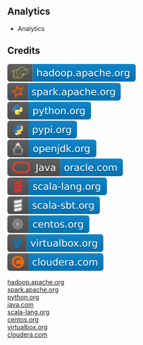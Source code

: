 Analytics
---------

- Analytics

Credits
-------
[![image](
Credits/hadoop.apache.org.svg?raw=true)](https://hadoop.apache.org/)  
[![image](
Credits/spark.apache.org.svg?raw=true)](https://spark.apache.org/)  
[![image](
Credits/python.org.svg?raw=true)](https://python.org/)  
[![image](
Credits/pypi.org.svg?raw=true)](https://pypi.org/)  
[![image](
Credits/openjdk.org.svg?raw=true)](https://openjdk.org/)  
[![image](
Credits/Java-oracle.com.svg?raw=true)](https://oracle.com/java/)  
[![image](
Credits/scala-lang.org.svg?raw=true)](https://scala-lang.org/)    
[![image](
Credits/scala-sbt.org.svg?raw=true)](https://scala-sbt.org/)  
[![image](
Credits/centos.org.svg?raw=true)](https://centos.org/)  
[![image](
Credits/virtualbox.org.svg?raw=true)](https://virtualbox.org/)  
[![image](
Credits/cloudera.com.svg?raw=true)](https://cloudera.com/)

[hadoop.apache.org](https://hadoop.apache.org/)  
[spark.apache.org](https://spark.apache.org/)  
[python.org](https://python.org/)  
[java.com](https://java.com/)  
[scala-lang.org](https://scala-lang.org/)  
[centos.org](https://centos.org/)  
[virtualbox.org](https://virtualbox.org/)  
[cloudera.com](https://cloudera.com/)
